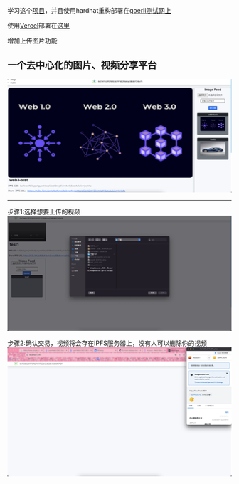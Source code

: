 学习这个[项目](https://github.com/AkhileshThite/DTube)，并且使用hardhat重构部署在[goerli测试网上](https://goerli.etherscan.io/address/0x245ABE971741E730850Ec8B3E054Cd83b8cA717f)

使用[Vercel](https://vercel.com/dashboard)部署在[这里](https://dapp-dt-ube-hardhat-goerli-react-frontend-dnjr.vercel.app/)

增加上传图片功能

## 一个去中心化的图片、视频分享平台
![image](https://github.com/gstarkg/DAPP-DTube-hardhat-goerli-react/blob/main/images/1.png)
***

步骤1:选择想要上传的视频
![image](https://github.com/gstarkg/DAPP-DTube-hardhat-goerli-react/blob/main/images/step-1.png)

步骤2:确认交易，视频将会存在IPFS服务器上，没有人可以删除你的视频
![image](https://github.com/gstarkg/DAPP-DTube-hardhat-goerli-react/blob/main/images/step-2.png)
